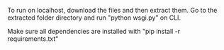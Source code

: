 To run on localhost, download the files and then extract them. Go to the extracted folder directory and run "python wsgi.py" on CLI.

Make sure all dependencies are installed with "pip install -r requirements.txt"
